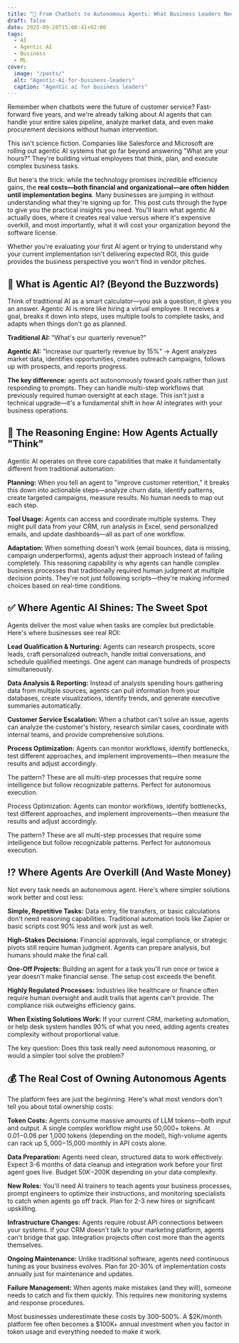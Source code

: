 ```yaml
---
title: "🤖 From Chatbots to Autonomous Agents: What Business Leaders Need to Know About Agentic AI 💼"
draft: false
date: 2025-09-28T15:06:41+02:00
tags:
  - AI
  - Agentic AI
  - Business
  - ML
cover:
  image: "/posts/"
  alt: "Agentic-Ai-for-business-leaders"
  caption: "Agentic ai for business leaders"
---
```


Remember when chatbots were the future of customer service? Fast-forward five years, and we're already talking about AI agents that can handle your entire sales pipeline, analyze market data, and even make procurement decisions without human intervention.

This isn't science fiction. Companies like Salesforce and Microsoft are rolling out agentic AI systems that go far beyond answering "What are your hours?" They're building virtual employees that think, plan, and execute complex business tasks.

But here's the trick: while the technology promises incredible efficiency gains, the **real costs—both financial and organizational—are often hidden until implementation begins**. Many businesses are jumping in without understanding what they're signing up for.
This post cuts through the hype to give you the practical insights you need. You'll learn what agentic AI actually does, where it creates real value versus where it's expensive overkill, and most importantly, what it will cost your organization beyond the software license.

Whether you're evaluating your first AI agent or trying to understand why your current implementation isn't delivering expected ROI, this guide provides the business perspective you won't find in vendor pitches.

## 🤖 What is Agentic AI? (Beyond the Buzzwords)

Think of traditional AI as a smart calculator—you ask a question, it gives you an answer. Agentic AI is more like hiring a virtual employee. It receives a goal, breaks it down into steps, uses multiple tools to complete tasks, and adapts when things don't go as planned.

**Traditional AI:** "What's our quarterly revenue?"

**Agentic AI:** "Increase our quarterly revenue by 15%" → Agent analyzes market data, identifies opportunities, creates outreach campaigns, follows up with prospects, and reports progress.

**The key difference:** agents act autonomously toward goals rather than just responding to prompts. They can handle multi-step workflows that previously required human oversight at each stage.
This isn't just a technical upgrade—it's a fundamental shift in how AI integrates with your business operations.

## 🧠 The Reasoning Engine: How Agents Actually "Think"
Agentic AI operates on three core capabilities that make it fundamentally different from traditional automation:

**Planning:** When you tell an agent to "improve customer retention," it breaks this down into actionable steps—analyze churn data, identify patterns, create targeted campaigns, measure results. No human needs to map out each step.

**Tool Usage:** Agents can access and coordinate multiple systems. They might pull data from your CRM, run analysis in Excel, send personalized emails, and update dashboards—all as part of one workflow.


**Adaptation:** When something doesn't work (email bounces, data is missing, campaign underperforms), agents adjust their approach instead of failing completely.
This reasoning capability is why agents can handle complex business processes that traditionally required human judgment at multiple decision points. They're not just following scripts—they're making informed choices based on real-time conditions.

## ✅ Where Agentic AI Shines: The Sweet Spot

Agents deliver the most value when tasks are complex but predictable. Here's where businesses see real ROI:

**Lead Qualification & Nurturing:** Agents can research prospects, score leads, craft personalized outreach, handle initial conversations, and schedule qualified meetings. One agent can manage hundreds of prospects simultaneously.

**Data Analysis & Reporting:** Instead of analysts spending hours gathering data from multiple sources, agents can pull information from your databases, create visualizations, identify trends, and generate executive summaries automatically.

**Customer Service Escalation:** When a chatbot can't solve an issue, agents can analyze the customer's history, research similar cases, coordinate with internal teams, and provide comprehensive solutions.

**Process Optimization:** Agents can monitor workflows, identify bottlenecks, test different approaches, and implement improvements—then measure the results and adjust accordingly.

The pattern? These are all multi-step processes that require some intelligence but follow recognizable patterns. Perfect for autonomous execution.

Process Optimization: Agents can monitor workflows, identify bottlenecks, test different approaches, and implement improvements—then measure the results and adjust accordingly.

The pattern? These are all multi-step processes that require some intelligence but follow recognizable patterns. Perfect for autonomous execution.

## ⁉️ Where Agents Are Overkill (And Waste Money)

Not every task needs an autonomous agent. Here's where simpler solutions work better and cost less:

**Simple, Repetitive Tasks:** Data entry, file transfers, or basic calculations don't need reasoning capabilities. Traditional automation tools like Zapier or basic scripts cost 90% less and work just as well.

**High-Stakes Decisions:** Financial approvals, legal compliance, or strategic pivots still require human judgment. Agents can prepare analysis, but humans should make the final call.

**One-Off Projects:** Building an agent for a task you'll run once or twice a year doesn't make financial sense. The setup cost exceeds the benefit.

**Highly Regulated Processes:** Industries like healthcare or finance often require human oversight and audit trails that agents can't provide. The compliance risk outweighs efficiency gains.

**When Existing Solutions Work:** If your current CRM, marketing automation, or help desk system handles 90% of what you need, adding agents creates complexity without proportional value.

The key question: Does this task really need autonomous reasoning, or would a simpler tool solve the problem?

## 💰 The Real Cost of Owning Autonomous Agents

The platform fees are just the beginning. Here's what most vendors don't tell you about total ownership costs:

**Token Costs:** Agents consume massive amounts of LLM tokens—both input and output. A single complex workflow might use 50,000+ tokens. At $0.01-$0.06 per 1,000 tokens (depending on the model), high-volume agents can rack up $5,000-$15,000 monthly in API costs alone.

**Data Preparation:** Agents need clean, structured data to work effectively. Expect 3-6 months of data cleanup and integration work before your first agent goes live. Budget $50K-$200K depending on your data complexity.

**New Roles:** You'll need AI trainers to teach agents your business processes, prompt engineers to optimize their instructions, and monitoring specialists to catch when agents go off track. Plan for 2-3 new hires or significant upskilling.

**Infrastructure Changes:** Agents require robust API connections between your systems. If your CRM doesn't talk to your marketing platform, agents can't bridge that gap. Integration projects often cost more than the agents themselves.

**Ongoing Maintenance:** Unlike traditional software, agents need continuous tuning as your business evolves. Plan for 20-30% of implementation costs annually just for maintenance and updates.

**Failure Management:** When agents make mistakes (and they will), someone needs to catch and fix them quickly. This requires new monitoring systems and response procedures.

Most businesses underestimate these costs by 300-500%. A $2K/month platform fee often becomes a $100K+ annual investment when you factor in token usage and everything needed to make it work.